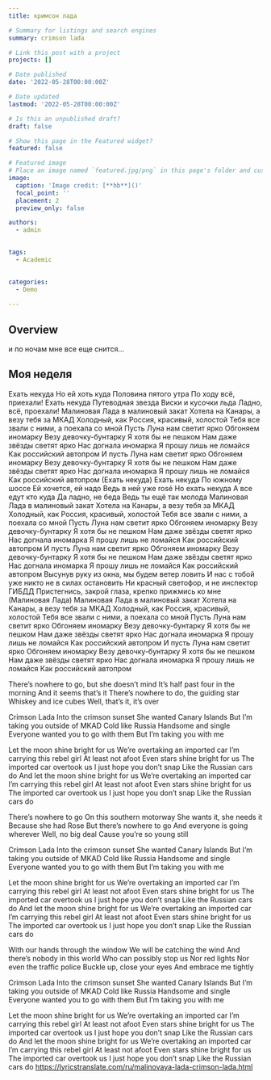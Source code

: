 ```yaml
---
title: кримсон лада

# Summary for listings and search engines
summary: crimson lada

# Link this post with a project
projects: []

# Date published
date: '2022-05-28T00:00:00Z'

# Date updated
lastmod: '2022-05-28T00:00:00Z'

# Is this an unpublished draft?
draft: false

# Show this page in the Featured widget?
featured: false

# Featured image
# Place an image named `featured.jpg/png` in this page's folder and customize its options here.
image:
  caption: 'Image credit: [**hb**]()'
  focal_point: ''
  placement: 2
  preview_only: false

authors:
  - admin
  

tags:
  - Academic
 

categories:
  - Demo
  
---
```


## Overview
и по ночам мне все еще снится...


## Моя неделя
Ехать некуда
Но ей хоть куда
Половина пятого утра
По ходу всё, приехали!
Ехать некуда
Путеводная звезда
Виски и кусочки льда
Ладно, всё, проехали!
Малиновая Лада в малиновый закат
Хотела на Канары, а везу тебя за МКАД
Холодный, как Россия, красивый, холостой
Тебя все звали с ними, а поехала со мной
Пусть Луна нам светит ярко
Обгоняем иномарку
Везу девочку-бунтарку
Я хотя бы не пешком
Нам даже звёзды светят ярко
Нас догнала иномарка
Я прошу лишь не ломайся
Как российский автопром
И пусть Луна нам светит ярко
Обгоняем иномарку
Везу девочку-бунтарку
Я хотя бы не пешком
Нам даже звёзды светят ярко
Нас догнала иномарка
Я прошу лишь не ломайся
Как российский автопром
(Ехать некуда)
Ехать некуда
По южному шоссе
Ей хочется, ей надо
Ведь в ней уже rosé
Но ехать некуда
А все едут кто куда
Да ладно, не беда
Ведь ты ещё так молода
Малиновая Лада в малиновый закат
Хотела на Канары, а везу тебя за МКАД
Холодный, как Россия, красивый, холостой
Тебя все звали с ними, а поехала со мной
Пусть Луна нам светит ярко
Обгоняем иномарку
Везу девочку-бунтарку
Я хотя бы не пешком
Нам даже звёзды светят ярко
Нас догнала иномарка
Я прошу лишь не ломайся
Как российский автопром
И пусть Луна нам светит ярко
Обгоняем иномарку
Везу девочку-бунтарку
Я хотя бы не пешком
Нам даже звёзды светят ярко
Нас догнала иномарка
Я прошу лишь не ломайся
Как российский автопром
Высунув руку из окна, мы будем ветер ловить
И нас с тобой уже никто не в силах остановить
Ни красный светофор, и не инспектор ГИБДД
Пристегнись, закрой глаза, крепко прижмись ко мне
(Малиновая Лада)
Малиновая Лада в малиновый закат
Хотела на Канары, а везу тебя за МКАД
Холодный, как Россия, красивый, холостой
Тебя все звали с ними, а поехала со мной
Пусть Луна нам светит ярко
Обгоняем иномарку
Везу девочку-бунтарку
Я хотя бы не пешком
Нам даже звёзды светят ярко
Нас догнала иномарка
Я прошу лишь не ломайся
Как российский автопром
И пусть Луна нам светит ярко
Обгоняем иномарку
Везу девочку-бунтарку
Я хотя бы не пешком
Нам даже звёзды светят ярко
Нас догнала иномарка
Я прошу лишь не ломайся
Как российский автопром

There’s nowhere to go, but she doesn’t mind
It’s half past four in the morning
And it seems that’s it
There’s nowhere to do, the guiding star
Whiskey and ice cubes
Well, that’s it, it’s over
 
Crimson Lada
Into the crimson sunset
She wanted Canary Islands
But I’m taking you outside of MKAD
Cold like Russia
Handsome and single
Everyone wanted you to go with them
But I’m taking you with me
 
Let the moon shine bright for us
We’re overtaking an imported car
I’m carrying this rebel girl
At least not afoot
Even stars shine bright for us
The imported car overtook us
I just hope you don’t snap
Like the Russian cars do
And let the moon shine bright for us
We’re overtaking an imported car
I’m carrying this rebel girl
At least not afoot
Even stars shine bright for us
The imported car overtook us
I just hope you don’t snap
Like the Russian cars do
 
There’s nowhere to go
On this southern motorway
She wants it, she needs it
Because she had Rose
But there’s nowhere to go
And everyone is going wherever
Well, no big deal
Cause you’re so young still
 
Crimson Lada
Into the crimson sunset
She wanted Canary Islands
But I’m taking you outside of MKAD
Cold like Russia
Handsome and single
Everyone wanted you to go with them
But I’m taking you with me
 
Let the moon shine bright for us
We’re overtaking an imported car
I’m carrying this rebel girl
At least not afoot
Even stars shine bright for us
The imported car overtook us
I just hope you don’t snap
Like the Russian cars do
And let the moon shine bright for us
We’re overtaking an imported car
I’m carrying this rebel girl
At least not afoot
Even stars shine bright for us
The imported car overtook us
I just hope you don’t snap
Like the Russian cars do
 
With our hands through the window
We will be catching the wind
And there’s nobody in this world
Who can possibly stop us
Nor red lights
Nor even the traffic police
Buckle up, close your eyes
And embrace me tightly
 
Crimson Lada
Into the crimson sunset
She wanted Canary Islands
But I’m taking you outside of MKAD
Cold like Russia
Handsome and single
Everyone wanted you to go with them
But I’m taking you with me
 
Let the moon shine bright for us
We’re overtaking an imported car
I’m carrying this rebel girl
At least not afoot
Even stars shine bright for us
The imported car overtook us
I just hope you don’t snap
Like the Russian cars do
And let the moon shine bright for us
We’re overtaking an imported car
I’m carrying this rebel girl
At least not afoot
Even stars shine bright for us
The imported car overtook us
I just hope you don’t snap
Like the Russian cars do
https://lyricstranslate.com/ru/malinovaya-lada-crimson-lada.html
